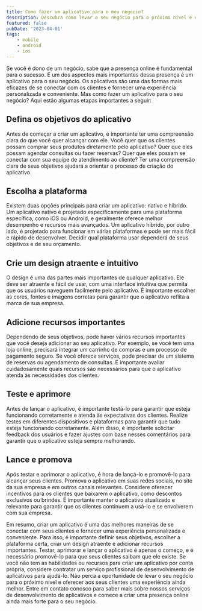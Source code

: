 ```yaml
---
title: Como fazer um aplicativo para o meu negócio?
description: Descubra como levar o seu negócio para o próximo nível e oferecer aos seus clientes uma experiência personalizada e cativante.
featured: false
pubDate: '2023-04-01'
tags: 
    - mobile
    - android
    - ios
---
```


Se você é dono de um negócio, sabe que a presença online é fundamental para o sucesso. E um dos aspectos mais importantes dessa presença é um aplicativo para o seu negócio. Os aplicativos são uma das formas mais eficazes de se conectar com os clientes e fornecer uma experiência personalizada e conveniente. Mas como fazer um aplicativo para o seu negócio? Aqui estão algumas etapas importantes a seguir:

## Defina os objetivos do aplicativo

Antes de começar a criar um aplicativo, é importante ter uma compreensão clara do que você quer alcançar com ele. Você quer que os clientes possam comprar seus produtos diretamente pelo aplicativo? Quer que eles possam agendar consultas ou fazer reservas? Quer que eles possam se conectar com sua equipe de atendimento ao cliente? Ter uma compreensão clara de seus objetivos ajudará a orientar o processo de criação do aplicativo.

## Escolha a plataforma

Existem duas opções principais para criar um aplicativo: nativo e híbrido. Um aplicativo nativo é projetado especificamente para uma plataforma específica, como iOS ou Android, e geralmente oferece melhor desempenho e recursos mais avançados. Um aplicativo híbrido, por outro lado, é projetado para funcionar em várias plataformas e pode ser mais fácil e rápido de desenvolver. Decidir qual plataforma usar dependerá de seus objetivos e de seu orçamento.

## Crie um design atraente e intuitivo

O design é uma das partes mais importantes de qualquer aplicativo. Ele deve ser atraente e fácil de usar, com uma interface intuitiva que permita que os usuários naveguem facilmente pelo aplicativo. É importante escolher as cores, fontes e imagens corretas para garantir que o aplicativo reflita a marca de sua empresa.

## Adicione recursos importantes

Dependendo de seus objetivos, pode haver vários recursos importantes que você deseja adicionar ao seu aplicativo. Por exemplo, se você tem uma loja online, precisará integrar um carrinho de compras e um processo de pagamento seguro. Se você oferece serviços, pode precisar de um sistema de reservas ou agendamento de consultas. É importante avaliar cuidadosamente quais recursos são necessários para que o aplicativo atenda às necessidades dos clientes.

## Teste e aprimore

Antes de lançar o aplicativo, é importante testá-lo para garantir que esteja funcionando corretamente e atenda às expectativas dos clientes. Realize testes em diferentes dispositivos e plataformas para garantir que tudo esteja funcionando corretamente. Além disso, é importante solicitar feedback dos usuários e fazer ajustes com base nesses comentários para garantir que o aplicativo esteja sempre melhorando.

## Lance e promova

Após testar e aprimorar o aplicativo, é hora de lançá-lo e promovê-lo para alcançar seus clientes. Promova o aplicativo em suas redes sociais, no site da sua empresa e em outros canais relevantes. Considere oferecer incentivos para os clientes que baixarem o aplicativo, como descontos exclusivos ou brindes. É importante manter o aplicativo atualizado e relevante para garantir que os clientes continuem a usá-lo e se envolverem com sua empresa.

Em resumo, criar um aplicativo é uma das melhores maneiras de se conectar com seus clientes e fornecer uma experiência personalizada e conveniente. Para isso, é importante definir seus objetivos, escolher a plataforma certa, criar um design atraente e adicionar recursos importantes. Testar, aprimorar e lançar o aplicativo é apenas o começo, e é necessário promovê-lo para que seus clientes saibam que ele existe. Se você não tem as habilidades ou recursos para criar um aplicativo por conta própria, considere contratar um serviço profissional de desenvolvimento de aplicativos para ajudá-lo. Não perca a oportunidade de levar o seu negócio para o próximo nível e oferecer aos seus clientes uma experiência ainda melhor. Entre em contato conosco para saber mais sobre nossos serviços de desenvolvimento de aplicativos e comece a criar uma presença online ainda mais forte para o seu negócio.
